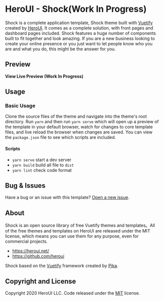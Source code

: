 # HeroUI - Shock(Work In Progress)

Shock is a complete application template, Shock theme built with [Vuetify](https://vuetifyjs.com/) created by [HeroUI](https://heroui.net/). It comes as a complete solution, with front pages and dashboard pages included. Shock features a huge number of components built to fit together and look amazing. If you are a new business looking to create your online presence or you just want to let people know who you are and what you do, this might be the answer for you.

## Preview

**View Live Preview (Work In Progress)**

## Usage

### Basic Usage

Clone the source files of the theme and navigate into the theme's root directory. Run `yarn` and then run `yarn serve` which will open up a preview of the template in your default browser, watch for changes to core template files, and live reload the browser when changes are saved. You can view the `package.json` file to see which scripts are included.

#### Scripts

- `yarn serve` start a dev server
- `yarn build` build all file to `dist`
- `yarn lint` check code format

## Bug & Issues

Have a bug or an issue with this template? [Open a new issue](https://github.com/heroui/shock/issues).

## About

Shock is an open source library of free Vuetify themes and templates。All of the free themes and templates on HeroUI are released under the MIT license, which means you can use them for any purpose, even for commercial projects.

- <https://heroui.net/>
- <https://github.com/heroui>

Shock based on the [Vuetify](https://vuetifyjs.com/) framework created by [Pika](https://twitter.com/P1kaP1kaChu_).

## Copyright and License

Copyright 2020 HeroUI LLC. Code released under the [MIT](https://github.com/heroui/shock/blob/master/LICENSE) license.
